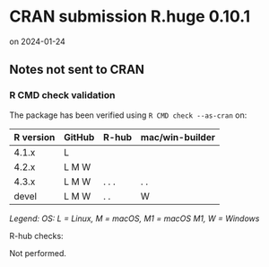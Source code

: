 # CRAN submission R.huge 0.10.1

on 2024-01-24


## Notes not sent to CRAN

### R CMD check validation

The package has been verified using `R CMD check --as-cran` on:

| R version     | GitHub | R-hub | mac/win-builder |
| ------------- | ------ | ----- | --------------- |
| 4.1.x         | L      |       |                 |
| 4.2.x         | L M W  |       |                 |
| 4.3.x         | L M W  | . . . | .  .            |
| devel         | L M W  | .   . |    W            |

*Legend: OS: L = Linux, M = macOS, M1 = macOS M1, W = Windows*


R-hub checks:

Not performed.
